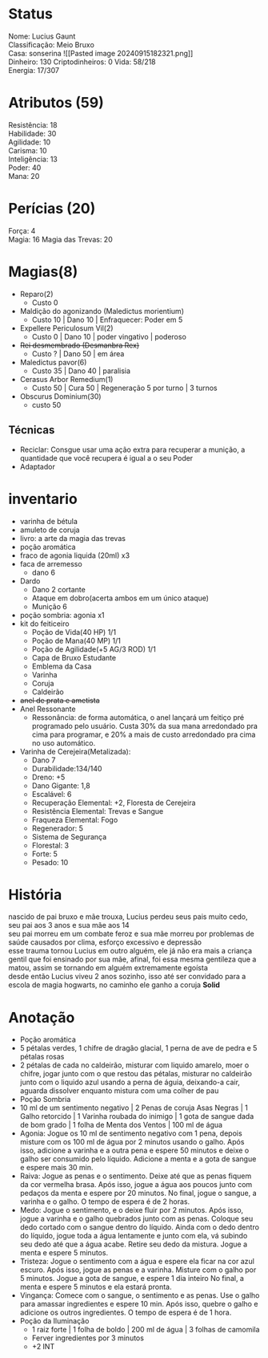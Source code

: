 # Status
Nome: Lucius Gaunt  
Classificação: Meio Bruxo  
Casa:  sonserina
![[Pasted image 20240915182321.png]]  
Dinheiro: 130 
Criptodinheiros: 0
Vida: 58/218  
Energia: 17/307  

# Atributos (59) 
Resistência: 18    
Habilidade: 30  
Agilidade: 10  
Carisma:  10  
Inteligência: 13  
Poder: 40  
Mana: 20  


# Perícias  (20)
Força: 4  
Magia: 16 
Magia das Trevas: 20  

# Magias(8)
- Reparo(2)
	-  Custo 0
- Maldição do agonizando (Maledictus morientium)
	- Custo 10 | Dano 10 | Enfraquecer: Poder em 5
- Expellere Periculosum Vil(2)
	-  Custo 0 | Dano 10 | poder vingativo | poderoso 
- ~~Rei desmembrado (Desmanbra Rex)~~
	- Custo ? | Dano 50 | em área
- Maledictus pavor(6)
	- Custo 35 | Dano 40 | paralisia
- Cerasus Arbor Remedium(1)
	- Custo 50 | Cura 50 | Regeneração 5 por turno | 3 turnos
- Obscurus Dominium(30)
	- custo 50
## Técnicas
- Reciclar: Consgue usar uma ação extra para recuperar a munição, a quantidade que você recupera é igual a o seu Poder
- Adaptador
# inventario  
- varinha de bétula  
- amuleto de coruja
- livro: a arte da magia das trevas  
- poção aromática
- fraco de agonia liquida  (20ml) x3
- faca de arremesso
	- dano 6
- Dardo
	- Dano 2 cortante
	- Ataque em dobro(acerta ambos em um único ataque)
	- Munição 6
 - poção sombria: agonia x1
 - kit do feiticeiro
	 - Poção de Vida(40 HP) 1/1
	 - Poção de Mana(40 MP) 1/1
	 - Poção de Agilidade(+5 AG/3 ROD) 1/1
	 - Capa de Bruxo Estudante
	 - Emblema da Casa
	 - Varinha
	 - Coruja
	 - Caldeirão
- ~~anel de prata e ametista~~
- Anel Ressonante 
	- Ressonância: de forma automática, o anel lançará um feitiço pré programado pelo usuário. Custa 30% da sua mana arredondado pra cima para programar, e 20% a mais de custo arredondado pra cima no uso automático.
- Varinha de Cerejeira(Metalizada):
	- Dano 7
	- Durabilidade:134/140
	- Dreno: +5
	- Dano Gigante: 1,8
	- Escalável: 6
	- Recuperação Elemental: +2, Floresta de Cerejeira
	- Resistência Elemental: Trevas e Sangue
	- Fraqueza Elemental: Fogo
	- Regenerador: 5
	- Sistema de Segurança
	- Florestal: 3
	- Forte: 5
	- Pesado: 10
# História
nascido de pai bruxo e mãe trouxa, Lucius perdeu seus pais muito cedo, seu pai aos 3 anos e sua mãe aos 14  
seu pai morreu em um combate feroz e sua mãe morreu por problemas de saúde causados por clima, esforço excessivo e depressão  
esse trauma tornou Lucius em outro alguém, ele já não era mais a criança gentil que foi ensinado por sua mãe, afinal, foi essa mesma gentileza que a matou, assim se tornando em alguém extremamente egoísta  
desde então Lucius viveu 2 anos sozinho, isso até ser convidado para a escola de magia hogwarts, no caminho ele ganho a coruja **Solid**  

# Anotação
- Poção aromática
 - 5 pétalas verdes, 1 chifre de dragão glacial, 1 perna de ave de pedra e 5 pétalas rosas
 - 2 pétalas de cada no caldeirão, misturar com liquido amarelo, moer o chifre, jogar junto com o que restou das pétalas, misturar no caldeirão junto com o liquido azul usando a perna de águia, deixando-a cair, aguarda dissolver enquanto mistura com uma colher de pau
- Poção Sombria
 - 10 ml de um sentimento negativo | 2 Penas de coruja Asas Negras | 1 Galho retorcido | 1 Varinha roubada do inimigo | 1 gota de sangue dada de bom grado | 1 folha de Menta dos Ventos | 100 ml de água
 - Agonia: Jogue os 10 ml de sentimento negativo com 1 pena, depois misture com os 100 ml de água por 2 minutos usando o galho. Após isso, adicione a varinha e a outra pena e espere 50 minutos e deixe o galho ser consumido pelo líquido. Adicione a menta e a gota de sangue e espere mais 30 min.
 - Raiva: Jogue as penas e o sentimento. Deixe até que as penas fiquem da cor vermelha brasa. Após isso, jogue a água aos poucos junto com pedaços da menta e espere por 20 minutos. No final, jogue o sangue, a varinha e o galho. O tempo de espera é de 2 horas.
 - Medo: Jogue o sentimento, e o deixe fluir por 2 minutos. Após isso, jogue a varinha e o galho quebrados junto com as penas. Coloque seu dedo cortado com o sangue dentro do líquido. Ainda com o dedo dentro do líquido, jogue toda a água lentamente e junto com ela, vá subindo seu dedo até que a água acabe. Retire seu dedo da mistura. Jogue a menta e espere 5 minutos.
 - Tristeza: Jogue o sentimento com a água e espere ela ficar na cor azul escuro. Após isso, jogue as penas e a varinha. Misture com o galho por 5 minutos. Jogue a gota de sangue, e espere 1 dia inteiro No final, a menta e espere 5 minutos e ela estará pronta.
 - Vingança: Comece com o sangue, o sentimento e as penas. Use o galho para amassar ingredientes e espere 10 min. Após isso, quebre o galho e adicione os outros ingredientes. O tempo de espera é de 1 hora.
 - Poção da Iluminação
	 - 1 raiz forte | 1 folha de boldo | 200 ml de água | 3 folhas de camomila
	 - Ferver ingredientes por 3 minutos
	 - +2 INT